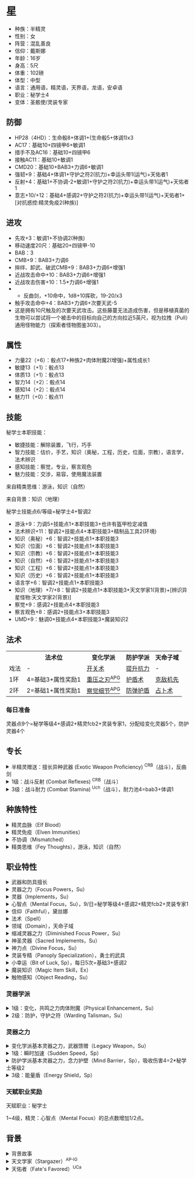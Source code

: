 # 星

- 种族：半精灵
- 性别：女
- 阵营：混乱善良
- 信仰：戴斯娜
- 年龄：16岁
- 身高：5尺
- 体重：102磅
- 体型：中型
- 语言：通用语，精灵语，天界语，龙语，安卓语
- 职业：秘学士4
- 变体：圣骸使/灵装专家

## 防御

- HP28（4HD）：生命骰8+体调1+(生命骰5+体调1)x3
- AC17：基础10+四镜甲6+敏调1
- 措手不及AC16：基础10+四镜甲6
- 接触AC11：基础10+敏调1
- CMD20：基础10+BAB3+力调6+敏调1
- 强韧+9：基础4+体调1+守护之符2(抗力)+幸运头带1(运气)+天佑者1
- 反射+4：基础1+不协调-2+敏调1+守护之符2(抗力)+幸运头带1(运气)+天佑者1
- 意志+10/+12：基础4+感调2+守护之符2(抗力)+幸运头带1(运气)+天佑者1+[对抗惑控:精灵免疫2(种族)]

## 进攻

- 先攻+3：敏调1+不协调2(种族)
- 移动速度20尺：基础20+四镜甲-10
- BAB：3
- CMB+9：BAB3+力调6
- 摔绊、卸武、破武CMB+9：BAB3+力调6+增强1
- 近战攻击命中+10：BAB3+力调6+增强1
- 近战攻击伤害+10：1.5*力调6+增强1
- - 反曲剑，+10命中，1d8+10挥砍，19-20/x3
- 触手攻击命中+4：BAB3+力调6+次要天武-5
- 这是拥有10尺触及的次要天武攻击。这些藤蔓无法造成伤害，但是移植真菌的生物可以尝试将一个被击中的目标向自己的方向拉近5英尺，视为拉拽（Pull）通用怪物能力（探索者怪物图鉴303）。

## 属性

- 力量22（+6）：骰点17+种族2+肉体附魔2(增强)+属性成长1
- 敏捷13（+1）：骰点13
- 体质13（+1）：骰点13
- 智力14（+2）：骰点14
- 感知14（+2）：骰点14
- 魅力11（+0）：骰点11

## 技能

秘学士本职技能：
- 敏捷技能：解除装置，飞行，巧手
- 智力技能：估价，手艺，知识（奥秘，工程，历史，位面，宗教），语言学，法术辨识
- 感知技能：察觉，专业，察言观色
- 魅力技能：交涉，易容，使用魔法装置

来自精类思维：游泳，知识（自然）

来自背景：知识（地理）

秘学士技能点6/等级=秘学士4+智调2

- 游泳+9：力调5+技能点1+本职技能3+也许有盔甲检定减值
- 法术辨识+11：智调2+技能点4+本职技能3+精制品工具2(环境)
- 知识（奥秘）+6：智调2+技能点1+本职技能3
- 知识（位面）+6：智调2+技能点1+本职技能3
- 知识（宗教）+6：智调2+技能点1+本职技能3
- 知识（自然）+6：智调2+技能点1+本职技能3
- 知识（工程）+6：智调2+技能点1+本职技能3
- 知识（历史）+6：智调2+技能点1+本职技能3
- 语言学+6：智调2+技能点1+本职技能3
- 知识（地理）+7/+8：智调2+技能点1+本职技能3+天文学家1(背景)+[辨识异星怪物:天文学家2(背景)]
- 察觉+9：感调2+技能点4+本职技能3
- 察言观色+8：感调2+技能点3+本职技能3
- UMD+9：魅调0+技能点4+本职技能3+魔装知识2

## 法术

<table><tbody>
<tr>
	<th></th>
	<th>法术位</th>
	<th>变化学派</th>
	<th>防护学派</th>
	<th>天命子域</th>
</tr>
<tr>
	<td>戏法</td>
	<td>-</td>
	<td><a href="https://xiaoxiaomeow.github.io/pathfinder/spell?spell=open-close">开关术</a></td>
	<td><a href="https://xiaoxiaomeow.github.io/pathfinder/spell?spell=resistance">提升抗力</a></td>
	<td>-</td>
</tr>
<tr>
	<td>1环</td>
	<td>4=基础3+属性奖励1</td>
	<td><a href="https://xiaoxiaomeow.github.io/pathfinder/spell?spell=lead%20blades">重压之刃<sup>APG</sup></a></td>
	<td><a href="https://xiaoxiaomeow.github.io/pathfinder/spell?spell=shield">护盾术</a></td>
	<td><a href="https://xiaoxiaomeow.github.io/pathfinder/spell?spell=true%20strike">克敌机先</a></td>
</tr>
<tr>
	<td>2环</td>
	<td>2=基础1+属性奖励1</td>
	<td><a href="https://xiaoxiaomeow.github.io/pathfinder/spell?spell=perceive%20cues">察觉细节<sup>APG</sup></a></td>
	<td><a href="https://xiaoxiaomeow.github.io/pathfinder/spell?spell=bullet%20shield">防弹护盾</a></td>
	<td><a href="https://xiaoxiaomeow.github.io/pathfinder/spell?spell=augury">占卜术</a></td>
</tr>
</tbody></table>

### 每日准备

灵器点9个=秘学等级4+感调2+精灵fcb2+灵装专家1，分配给变化灵器5个，防护灵器4个

## 专长

<details>
<summary>
半精灵赠送：擅长异种武器 (Exotic Weapon Proficiency) <sup>CRB</sup>〔战斗〕，反曲剑
</summary>

选择一种异种武器，例如刺链或长鞭。你了解如何使用该种异种武器进行战斗，并能够利用该异种武器可能提供的特性和技巧。

先决条件: BAB+1。

专长效果: 使用该异种武器的攻击检定正常。

通常状况: 使用不擅长的武器其攻击检定有-4减值。

特殊说明: 你可以多次选择本专长，每次都需要选择一种新的异种武器。
</details>

<details>
<summary>
1级：战斗反射 (Combat Reflexes) <sup>CRB</sup>〔战斗〕
</summary>

你能进行额外的借机攻击。

专长效果: 每轮你能获得等同于敏捷修正次数的额外借机攻击。同样，你在措手不及的情况下，也能进行借机攻击。

通常状况: 没有这个专长的角色每轮只能进行1次借机攻击，并且在措手不及时不能进行借机攻击。

战策：如果借机攻击失手，花费5点耐力就可以承受-5命中惩罚对同一目标再次借机攻击，但也会计入本轮借机攻击总和中。
</details>

<details>
<summary>
3级：战斗耐力 (Combat Stamina) <sup>Uch</sup>〔战斗〕，耐力池4=bab3+体调1
</summary>

你不惜一切代价保证攻击命中。

先决条件: BAB+1。

专长效果: 你获得耐力池。如果你以自己擅长的人造武器，徒手或天生武器做出一次攻击，在结果揭晓前你可以花费不超过5点耐力点。每点耐力点为攻击提供一点表现加值（competence bonus）。如果miss，耐力点照常消耗

特殊说明: 你现在有耐力池了，可以花费耐力点使用和你其他的战斗专长相关的战策了。
</details>

## 种族特性

<details>
<summary>
精灵血脉（Elf Blood）
</summary>
在判断与种族相关的效果时，半精灵同时被视为精灵与人类。
</details>

<details>
<summary>
精灵免疫（Elven Immunities）
</summary>
半精灵免疫魔法睡眠效果，并且在对抗惑控系法术以及效果时，豁免检定获得+2种族加值。
</details>

<details>
<summary>
不协调（Mismatched）
</summary>
并非拥有着人类与精灵混合的身体和面部特征，或非倾向于父母其中一方，一小部分半精灵拥有异常的混合特征。他们拥有明显不协调的眼睛和耳朵，以及参差不齐的肢体。拥有此特性的半精灵在反射豁免承受-2罚值，但在先攻检定获得+4种族加值。此特性取代敏锐感官和昏暗视觉。
</details>

<details>
<summary>
精类思维（Fey Thoughts），游泳，知识（自然）
</summary>

此角色看待世界时更像是第一世界的原居民。在以下技能中选择两项技能：特技、唬骗、攀爬、交涉、易容、逃脱、飞行、知识［自然］、察觉、表演、察言观色、巧手、隐匿、游泳、使用魔法装置。所选技能成为本职技能。

矮人能以此特性替换仇恨。精灵、侏儒、半兽人能以此特性替换种族武器熟悉。半精灵能以此特性替换多才多艺。半身人能以此特性替换无畏。人类能以此特性替换奖励技能（而且人类还获得精类魔法和昏暗视觉，详情请查看精类魔法）。
</details>

## 职业特性

<details>
<summary>
武器和防具擅长
</summary>

秘学士擅长所有简易武器和军用武器，轻甲，中甲，和盾牌（不包括塔盾）。

</details>

<details>
<summary>
灵器之力（Focus Powers，Su）
</summary>

1级时，秘学士习得所选两个灵器学派的基本灵器之力，并可在所选学派的灵器之力中自选一个习得。每当秘学士习得一个新的灵器学派时，他会自动习得该灵器学派的基本灵器之力。另外，3级及之后每2个等级，秘学士可在已知灵器学派的灵器之力列表中习得一个灵器之力。秘学士只用通过消耗心智点来使用灵器之力。除非另有说明，任何灵器之力的豁免DC都等于10+1/2秘学士职业的等级+秘学士智力调整值。秘学士无法重复习得同一个灵器之力。某些灵器之力需要达到一定秘学士等级方可选择。
</details>

<details>
<summary>
灵器（Implements，Su）
</summary>

1级时，秘学士习得2个灵器学派。在2级及之后每4级，他都可以习得一个新的灵器学派，最高18级时习得7个灵器学派。每个习得的灵器学派都可为每环法术添加一个同学派秘学士法术已知。未习得的灵器学派所包含的法术将不视为处于秘学士的法术列表中。因此秘学士无法使用未习得灵器学派相关法术的法术触发型物品和法术完成型物品，除非通过使用魔法装置技能来发动。秘学士可以重复习得一个灵器学派以获得该学派的更多法术已知。

每个灵器学派都像征着一系列物品。每天，秘学士都需要在已习得灵器学派的灵器列表上各选择一个物品，作为当日的灵器。秘学士只有在保有当日灵器的情况下，才能施放该学派的法术。当他习得一个灵器学派多次时，需要指定更多的灵器来施放法术，每个灵器都符合一套该学派的已知法术。灵器无需是魔法物品，非魔法灵器在穿戴时不视为占用魔法物品装备槽。非魔法物品的灵器对秘学士来说大多为具有历史价值的古物或者对个人来说意义重大，比如古佛指骨、贤王权杖碎片、严师家人的颅骨或先祖的玻璃假眼。

当秘学士施法时，必须掌握对应的灵器，并且将灵器展示给目标或效果区域。这个行为是施法的一部分，不需要额外的动作来完成。如果秘学士缺少对应的灵器，他也可以尝试施放对应法术，但必须通过DC=20+法术环数的专注检定。在没有对应灵器的情况下施放的法术必定使用最低可用施法者等级（1环法术施法者等级1，2环法术施法者等级4，以此类推）。

每个灵器学派都有一种基本灵器之力。基本灵器之力会直接加入秘学士习得的灵器之力表中。此外，每个灵器学派都会提供系列灵器之力供秘学士选择。

</details>

<details>
<summary>
心智点（Mental Focus，Su），9/日=秘学等级4+感调2+精灵fcb2+灵装专家1
</summary>

秘学士每日可选择将自己的心智点填充进所选灵器中，根据填充进的数值和对应灵器学派发动不同的特殊能力。秘学士的心智点等于秘学士等级+智力调整值，每日恢复至满。他可以任意分配自己的心智点到各灵器中。若某灵器遗失或被摧毁，填充进该灵器的心智点亦会消失，不过下一次恢复心智点时会正常恢复。

填充进了心智点的灵器会根据学派不同给予不同的共鸣之力，并且秘学士可以通过消耗灵器内的心智点激活该学派中已习得的灵器之力。共鸣之力给予的加值会根据填充的心智点数目不同而增减，但该加值只会在每日最初填充心智点时决定，而不会因使用灵器之力消耗掉心智点后随之减少共鸣之力的加值。但若灵器内所有心智点皆用尽，该灵器学派所赋予的共鸣之力将会失去，直到重新填充心智点为止。

灵器将会为该灵器的占有者提供共鸣之力，因此秘学士可以将填充好心智点的灵器借给盟友以给予盟友共鸣之力。如此做会让秘学士自己很难施放一系列法术，并且无法通过该灵器使用灵器之力，直到他寻回灵器或重新恢复心智点。

秘学士每天一次只会在进行至少8小时睡眠后恢复心智点。之后必须花费1小时时间准备灵器和填充心智点。每次恢复心智点时，之前未曾用掉的心智点将会消失。

秘学士可以选择将心智点留存在自己体内，而非填充进灵器中，称为共用心智点。用共用心智点启动灵器之力时，会消耗更多点数。任何秘学士用共用心智点启动使用（或维持）的灵器之力，会消耗双倍的心智点数额。共用心智点可以用来启动使用任何灵器学派中已习得的灵器之力，但不会对共鸣之力造成影响。任何没有在日初填充入心智点的灵器将不会给予共鸣之力。
</details>

<details>
<summary>
信仰（Faithful），黛丝娜
</summary>

圣骸使必须信仰一个神祇，她的阵营必须与她所信奉的神祇在善良/邪恶轴、以及秩序/混乱轴上相差共计一阶以内。圣骸使除了正常的武器和护甲擅长以外，还擅长她的神祇的偏好武器。
</details>

<details>
<summary>
法术（Spell）
</summary>

圣骸使的法术视为神术而非异能法术。她的法术使用语言成分取代思维成分，用姿势成分取代情绪成分，并且她将一个圣灵器（见下文）作为法器。该能力调整了秘学士的法术。
</details>

<details>
<summary>
领域（Domain），天命子域
</summary>

圣骸使的法术视为神术而非异能法术。她的法术使用语言成分取代思维成分，用姿势成分取代情绪成分，并且她将一个圣灵器（见下文）作为法器。该能力调整了秘学士的法术。
</details>

<details>
<summary>
缩减灵器之力（Diminished Focus Power，Su）
</summary>

圣骸使在一级只会习得一个灵器中的基础灵器之力。她如常获得3级及之后的灵器之力。该能力调整了灵器之力。
</details>

<details>
<summary>
神圣灵器（Sacred Implements，Su）
</summary>

圣骸使在一级获得一个灵器学派。另外，她会获得一件与她的神相关的圣物，通常是一个特殊年代的圣徽，一个失落神殿中的物件，或是来自该信仰中著名历史人物的骨头或毛发。这件圣物让圣骸使与她神祇的一个领域建立起了联系，详见上文。如果没有这件灵器，圣骸使就无法使用她的领域之力，并且需要通过成功的专注检定才能施展她的领域法术。圣骸使之后获得的所有灵器都必须在某程度上体现她的信仰。该能力修改了灵器。
</details>

<details>
<summary>
神力点（Divine Focus，Su）
</summary>

圣骸使使用她的感知调整，而非智力调整，来决定她每日可用心智点的数量。该能力修改了心智点。
</details>

<details>
<summary>
灵装专精（Panoply Specialization），勇士的武具
</summary>

在1级时，灵装专家必须选择一个灵器套装（不需要学会如何使用）。当学习新的灵器学派时，他必须选择与他选择的灵器套装所关联的学派或者灵器套装本身。一旦他学习了选择的灵器套装，他可以自由学习任何其他灵器学派。
</details>

<details>
<summary>
小幸运（Bit of Luck, Sp），每日5次=基础3+感调2
</summary>

你可以用一个标准动作碰触一个自愿的生物，使其沾到点运气。在接下来一轮中，目标任何时候投掷一个D20，都可以投两次并选择其中较好的结果。每日你可以使用本能力的次数为“3+感知修正”。
</details>

<details>
<summary>
魔装知识（Magic Item Skill，Ex）
</summary>

2级起，秘学士的魔装知识让他可以更轻松启动魔法装置。他的使用魔法装置技能检定获得等同于1/2秘学士等级的加值。
</details>

<details>
<summary>
触物感知（Object Reading，Su）
</summary>

2级起，秘学士习得如何通过调查物品阅读信息。用此法调查物品需要他花费1分钟时间操弄该物品。若物品为魔法物品，他会知道它的特性和命令字，如同成功使用侦测魔法并且法术辨识检定成功一般。若秘学士职业等级低于物品的施法者等级，他将不会揭露出诅咒物品的存在。如果物品有任何历史意义，秘学士可得知一部分关于过去的信息（由GM决定）。最后，若某物品距离最后一次使用时的天数不超过每秘学士等级1天，他可得知该物品最后一个使用者的部分信息。这种信息可以是使用者外表的一瞥，关于最后一次使用时的短暂景象或者最后一次使用时使用者的心情。由GM决定到底会获得何种什么信息。这种效果类似于感灵异能技能解放（见本书196页），但无需技能检定且可以任意使用。
</details>

### 灵器学派

<details>
<summary>
1级：变化，共鸣之力肉体附魔（Physical Enhancement，Su）
</summary>

灵器增强持有者的肉体。在你填充入心智点时，选择一个肉体属性。每填充入3点心智点，持有者的该肉体属性就获得2点临时增强加值。最高1级时+2，每有6个秘学士等级再+2。
</details>

<details>
<summary>
2级：防护，守护之符（Warding Talisman，Su）
</summary>

守护之符驱散有害的效果。每填充入2点心智点，佩戴（或持握，比如铃铛）该灵器的生物豁免检定就获得1点抗力加值，最高加值为1+每4秘学士等级1点。
</details>

### 灵器之力

<details>
<summary>
变化学派基本灵器之力，武器馈赠（Legacy Weapon，Su）
</summary>

以一个标准动作，你消耗1点心智点触摸一个武器给予它增强加值。该加值等于1+每6个秘学士等级1点（最高18级+4）。本能力给予的增强加值可以与武器本身的叠加，但最高不得超过+5。你也可以不直接给予武器增强加值而是给予武器特殊属性，用特殊属性等效增强加值替换你本应给予的增强加值同额数值。在被赋予特殊属性前，目标物必须至少有+1增强加值（来自物品本身或武器馈赠能力）。一般而言，该能力的增强加值持续1分钟。
</details>

<details>
<summary>
1级：瞬时加速（Sudden Speed，Sp）
</summary>

以一个迅捷动作，你消耗1点心智点让自己爆发速度。1分钟内，你的陆地移动速度增加30尺。该能力不与其本身叠加。
</details>

<details>
<summary>
防护学派基本灵器之力，念力护壁（Mind Barrier，Sp），吸收伤害4=2*秘学士等级2
</summary>

以一个迅捷动作，你消耗1点心智点创造出纯粹的精神能量护盾，保护自己免受伤害。该护盾抵消每秘学士等级2点的伤害。护盾持续到你下一轮开始或直到耗尽。举个例子，5级秘学士的念力护壁抵消10点伤害；如果被命中受到12点伤害，则护壁耗尽抵消10点，角色仅受2点伤害。你也可用直觉动作启动念力护壁，此举会消耗2点心智点而非1点。
</details>

<details>
<summary>
3级：能量盾（Energy Shield，Sp）
</summary>

以一个迅捷动作，你可以消耗1点心智点创造出保护自己免受能量伤害的护盾。当你受到酸、寒冷、电击或火焰伤害时，护盾会吸收伤害（如同防护能量伤害法术）。护盾最多可吸收每秘学士等级5点的能量伤害。护盾持续1分钟或直到耗尽。护盾不与它本身、防护能量伤害或忍受能量伤害叠加。你可以用直觉动作启动能量盾，此举消耗2点心智点而非1点。你必须至少3级才能选择该灵器之力。
</details>

### 天赋职业奖励

天赋职业：秘学士

1~4级，精灵：心智点（Mental Focus）的总点数增加1/2点。

## 背景

<details>
<summary>
背景故事
</summary>

收集全了七个原罪碎片的星发现格拉里昂是一个很酷的星球，以及低等级的冒险是一件很有趣的事情，所以星打算再开始一次为太阳系绘制星图的旅程。

经过简单的调查后星发现纽美瑞亚有很多异星生物，星决定去调查一下它们是哪里来的并跟着去他们家园看看，顺便帮噗噜啦把那个听说很久之前坠落到格拉里昂上的也许还带有什么奇怪科技的坏行星抓回它本来的轨道上。

但星发现如果自己可以用神迹术解决这些问题的话就太无趣了，决定用神迹术找来了一只旧日支配章鱼把自己吓疯了以获得-20个职业等级，并顺便换了一个方便的新身体。这样没准可以写出一本故事书给极乐境的小孩子看，也许比只是陈述了一大堆事实的百科全书要好。

噗噜啦也许觉得星太蠢了，回收了一些发放给星的法术，不过好在戴斯娜觉得这很酷并给星准备了一个小章鱼发卡（惹尘之菩提圣遗物）用来传递法术。
</details>

<details>
<summary>
天文学家（Stargazer）<sup>AP-IG</sup>
</summary>

听说，纽美莉亚的奇怪科技遗骸是数千年前从天而降来的。对于生活于格拉利昂以外的行星之上的概念一直让你着迷，你从以前就希望可以更多的了解关于可能来自于其他星球的生命体。你听说了关于纽美莉亚的地城中所发现的奇怪异星生物的怪诞故事并且希望能够去了解他们，也许你能够在火炬镇底下的洞穴中找到他们！ 你获得+2背景加值当你使用知识检定来辨别外星怪物的能力与弱点时。此外，你获得+1背景加值于知识（地理）技能检定，并且这个既能将视为你的本职技能。你因为背景能力而如同拥有Technologist专长一般能够利用知识技能来分辨异星生物与全部的地理技能检定，如果你已经拥有Technologist专长的话，你在地理知识技能检定上的背景加值改为+3。
</details>

<details>
<summary>
天佑者（Fate's Favored）<sup>UCa</sup>
</summary>

天命注视着你。当你受益于幸运加值或类似状况时，该加值提高1。
</details>
